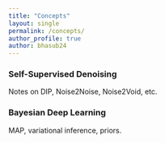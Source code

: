 ```yaml
---
title: "Concepts"
layout: single
permalink: /concepts/
author_profile: true
author: bhasub24
---
```


### Self-Supervised Denoising  
Notes on DIP, Noise2Noise, Noise2Void, etc.

### Bayesian Deep Learning  
MAP, variational inference, priors.